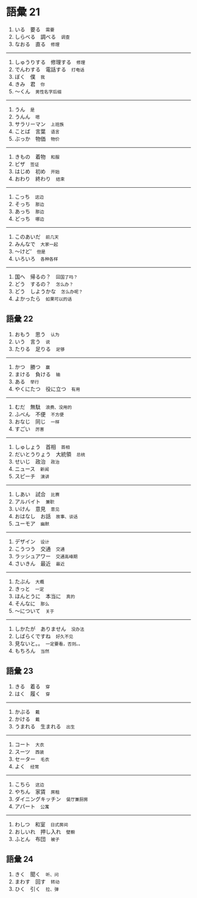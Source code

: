 # 語彙 21

1. いる　要る　`需要`
2. しらべる　調べる　`调查`
3. なおる　直る　`修理`

---

1. しゅうりする　修理する　`修理`
2. でんわする　電話する　`打电话`
3. ぼく　僕　`我`
4. きみ　君　`你`
5. 〜くん　`男性名字后缀`

---

1. うん　`是`
2. うんん　`嗯`
3. サラリーマン　`上班族`
4. ことば　言葉　`语言`
5. ぶっか　物価　`物价`

---

1. きもの　着物　`和服`
2. ビザ　`签证`
3. はじめ　初め　`开始`
4. おわり　終わり　`结束`

---

1. こっち　`这边`
2. そっち　`那边`
3. あっち　`那边`
4. どっち　`哪边`

---

1. このあいだ　`前几天`
2. みんなで　`大家一起`
3. 〜けど’　`但是`
4. いろいろ　`各种各样`

---

1. 国へ　帰るの？　`回国了吗？`
2. どう　するの？　`怎么办？`
3. どう　しようかな　`怎么办呢？`
4. よかったら　`如果可以的话`

## 語彙 22

1. おもう　思う　`认为`
2. いう　言う　`说`
3. たりる　足りる　`足够`

---

1. かつ　勝つ　`赢`
2. まける　負ける　`输`
3. ある　`举行`
4. やくにたつ　役に立つ　`有用`

---

1. むだ　無駄　`浪费、没用的`
2. ふべん　不便　`不方便`
3. おなじ　同じ　`一样`
4. すごい　`厉害`

---

1. しゅしょう　首相　`首相`
2. だいとうりょう　大統領　`总统`
3. せいじ　政治　`政治`
4. ニュース　`新闻`
5. スピーチ　`演讲`

---

1. しあい　試合　`比赛`
2. アルバイト　`兼职`
3. いけん　意見　`意见`
4. おはなし　お話　`故事、谈话`
5. ユーモア　`幽默`

---

1. デザイン　`设计`
2. こうつう　交通　`交通`
3. ラッシュアワー　`交通高峰期`
4. さいきん　最近　`最近`

---

1. たぶん　`大概`
2. きっと　`一定`
3. ほんとうに　本当に　`真的`
4. そんなに　`那么`
5. 〜について　`关于`

---

1. しかたが　ありません　`没办法`
2. しばらくですね　`好久不见`
3. 見ないと。。　`一定要看，否则。。`
4. もちろん　`当然`

## 語彙 23

1. きる　着る　`穿`
2. はく　履く　`穿`

---

1. かぶる　`戴`
2. かける　`戴`
3. うまれる　生まれる　`出生`

---

1. コート　`大衣`
2. スーツ　`西装`
3. セーター　`毛衣`
4. よく　`经常`

---

1. こちら　`这边`
2. やちん　家賃　`房租`
3. ダイニングキッチン　`餐厅兼厨房`
4. アパート　`公寓`

---

1. わしつ　和室　`日式房间`
2. おしいれ　押し入れ　`壁橱`
3. ふとん　布団　`被子`

## 語彙 24

1. きく　聞く　`听、问`
2. まわす　回す　`转动`
3. ひく　引く　`拉、弹`
